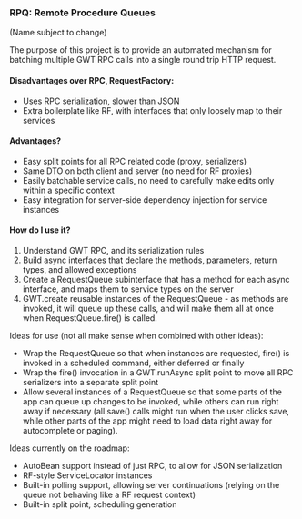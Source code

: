 ### RPQ: Remote Procedure Queues

(Name subject to change)

The purpose of this project is to provide an automated mechanism for batching multiple GWT RPC calls into a single round trip HTTP request. 

#### Disadvantages over RPC, RequestFactory:

 *  Uses RPC serialization, slower than JSON
 *  Extra boilerplate like RF, with interfaces that only loosely map to their services

#### Advantages?

 *  Easy split points for all RPC related code (proxy, serializers)
 *  Same DTO on both client and server (no need for RF proxies)
 *  Easily batchable service calls, no need to carefully make edits only within a specific context
 *  Easy integration for server-side dependency injection for service instances

#### How do I use it?

 1. Understand GWT RPC, and its serialization rules
 2. Build async interfaces that declare the methods, parameters, return types, and allowed exceptions
 3. Create a RequestQueue subinterface that has a method for each async interface, and maps them to service types on the server
 4. GWT.create reusable instances of the RequestQueue - as methods are invoked, it will queue up these calls, and will make them all at once when RequestQueue.fire() is called.

Ideas for use (not all make sense when combined with other ideas):

 *  Wrap the RequestQueue so that when instances are requested, fire() is invoked in a scheduled command, either deferred or finally
 *  Wrap the fire() invocation in a GWT.runAsync split point to move all RPC serializers into a separate split point
 *  Allow several instances of a RequestQueue so that some parts of the app can queue up changes to be invoked, while others can run right away if necessary (all save() calls might run when the user clicks save, while other parts of the app might need to load data right away for autocomplete or paging).

Ideas currently on the roadmap:

 *  AutoBean support instead of just RPC, to allow for JSON serialization
 *  RF-style ServiceLocator instances
 *  Built-in polling support, allowing server continuations (relying on the queue not behaving like a RF request context)
 *  Built-in split point, scheduling generation

